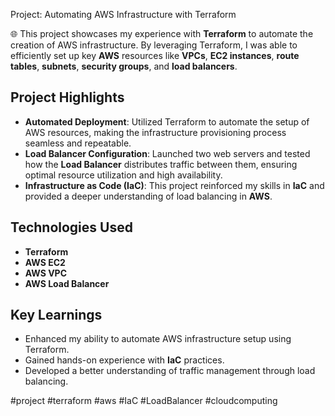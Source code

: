Project: Automating AWS Infrastructure with Terraform

🌐 This project showcases my experience with **Terraform** to automate the creation of AWS infrastructure. By leveraging Terraform, I was able to efficiently set up key **AWS** resources like **VPCs**, **EC2 instances**, **route tables**, **subnets**, **security groups**, and **load balancers**.

## Project Highlights

- **Automated Deployment**: Utilized Terraform to automate the setup of AWS resources, making the infrastructure provisioning process seamless and repeatable.
- **Load Balancer Configuration**: Launched two web servers and tested how the **Load Balancer** distributes traffic between them, ensuring optimal resource utilization and high availability.
- **Infrastructure as Code (IaC)**: This project reinforced my skills in **IaC** and provided a deeper understanding of load balancing in **AWS**.

## Technologies Used

- **Terraform**
- **AWS EC2**
- **AWS VPC**
- **AWS Load Balancer**

## Key Learnings

- Enhanced my ability to automate AWS infrastructure setup using Terraform.
- Gained hands-on experience with **IaC** practices.
- Developed a better understanding of traffic management through load balancing.

#project #terraform #aws #IaC #LoadBalancer #cloudcomputing
